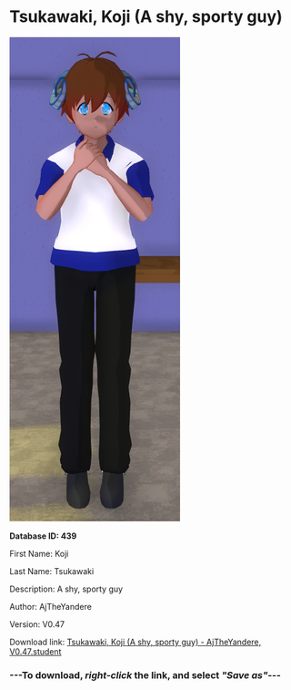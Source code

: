 # Tsukawaki, Koji (A shy, sporty guy)

<img src="https://raw.githubusercontent.com/Arbiter1223/Daigaku-Gurashi-Custom-Students/master/Students/Files/Tsukawaki%2C%20Koji%20(A%20shy%2C%20sporty%20guy).png" title="Tsukawaki, Koji (A shy, sporty guy) - AjTheYandere, V0.47">

**Database ID: 439**

First Name: Koji

Last Name: Tsukawaki

Description: A shy, sporty guy

Author: AjTheYandere

Version: V0.47

Download link: <a href="https://raw.githubusercontent.com/Arbiter1223/Daigaku-Gurashi-Custom-Students/master/Students/Files/Tsukawaki%2C%20Koji%20(A%20shy%2C%20sporty%20guy)%20-%20AjTheYandere%2C%20V0.47.student">Tsukawaki, Koji (A shy, sporty guy) - AjTheYandere, V0.47.student</a>

### ---**To download, _right-click_ the link, and select _"Save as"_**---
